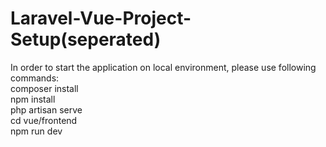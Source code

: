 # Laravel-Vue-Project-Setup(seperated)
In order to start the application on local environment, please use following commands:  
composer install  
npm install  
php artisan serve  
cd vue/frontend    
npm run dev  
